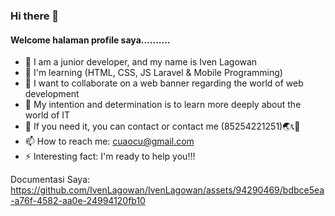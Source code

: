 ### Hi there 👋
#### Welcome halaman profile saya..........


- 🔭 I am a junior developer, and my name is Iven Lagowan
- 🌱 I'm learning (HTML, CSS, JS Laravel & Mobile Programming)
- 👯 I want to collaborate on a web banner regarding the world of web development
- 🤔 My intention and determination is to learn more deeply about the world of IT
- 💬 If you need it, you can contact or contact me (85254221251)🌏📞📱
- 📫 How to reach me: cuaocu@gmail.com
- ⚡ Interesting fact: I'm ready to help you!!!

Documentasi Saya: https://github.com/IvenLagowan/IvenLagowan/assets/94290469/bdbce5ea-a76f-4582-aa0e-24994120fb10

